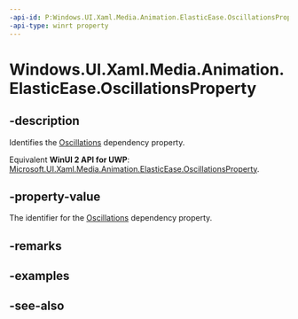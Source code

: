 ```yaml
---
-api-id: P:Windows.UI.Xaml.Media.Animation.ElasticEase.OscillationsProperty
-api-type: winrt property
---
```


<!-- Property syntax
public Windows.UI.Xaml.DependencyProperty OscillationsProperty { get; }
-->

# Windows.UI.Xaml.Media.Animation.ElasticEase.OscillationsProperty

## -description
Identifies the [Oscillations](elasticease_oscillations.md) dependency property.

Equivalent **WinUI 2 API for UWP**: [Microsoft.UI.Xaml.Media.Animation.ElasticEase.OscillationsProperty](/windows/winui/api/microsoft.ui.xaml.media.animation.elasticease.oscillationsproperty).

## -property-value
The identifier for the [Oscillations](elasticease_oscillations.md) dependency property.

## -remarks

## -examples

## -see-also
